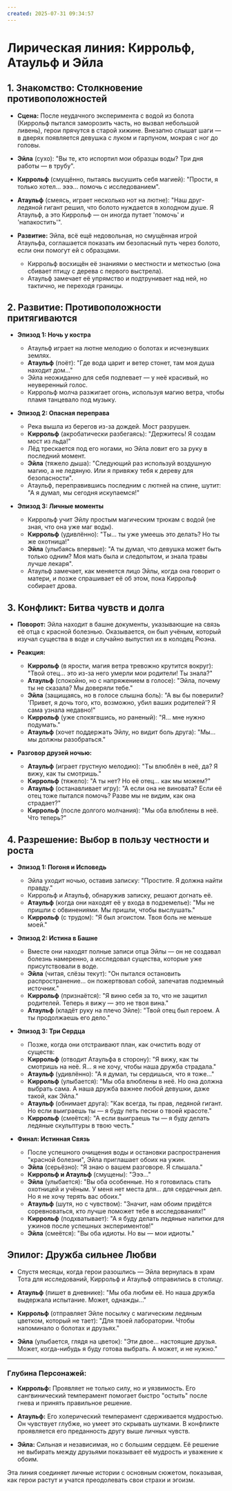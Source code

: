 ```yaml
---
created: 2025-07-31 09:34:57
---
```



# Лирическая линия: Киррольф, Атаульф и Эйла

## **1. Знакомство: Столкновение противоположностей**

- **Сцена:** После неудачного эксперимента с водой из болота (Киррольф пытался заморозить часть, но вызвал небольшой ливень), герои прячутся в старой хижине. Внезапно слышат шаги — в дверях появляется девушка с луком и гарпуном, мокрая с ног до головы.
  
- **Эйла** (сухо): "Вы те, кто испортил мои образцы воды? Три дня работы — в трубу".
  
- **Киррольф** (смущённо, пытаясь высушить себя магией): "Прости, я только хотел... эээ... помочь с исследованием".
  
- **Атаульф** (смеясь, играет несколько нот на лютне): "Наш друг-ледяной гигант решил, что болото нуждается в холодном душе. Я Атаульф, а это Киррольф — он иногда путает 'помочь' и 'напакостить'".

- **Развитие:** Эйла, всё ещё недовольная, но смущённая игрой Атаульфа, соглашается показать им безопасный путь через болото, если они помогут ей с образцами. 
  * Киррольф восхищён её знаниями о местности и меткостью (она сбивает птицу с дерева с первого выстрела).
  * Атаульф замечает её упрямство и подтрунивает над ней, но тактично, не переходя границы.

## **2. Развитие: Противоположности притягиваются**

- **Эпизод 1: Ночь у костра**
  * Атаульф играет на лютне мелодию о болотах и исчезнувших землях.
  * **Атаульф** (поёт): "Где вода царит и ветер стонет, там моя душа находит дом..."
  * Эйла неожиданно для себя подпевает — у неё красивый, но неуверенный голос.
  * Киррольф молча разжигает огонь, используя магию ветра, чтобы пламя танцевало под музыку.

- **Эпизод 2: Опасная переправа**
  * Река вышла из берегов из-за дождей. Мост разрушен.
  * **Киррольф** (акробатически разбегаясь): "Держитесь! Я создам мост из льда!"
  * Лёд трескается под его ногами, но Эйла ловит его за руку в последний момент.
  * **Эйла** (тяжело дыша): "Следующий раз используй воздушную магию, а не ледяную. Или я привяжу тебя к дереву для безопасности".
  * Атаульф, переправившись последним с лютней на спине, шутит: "А я думал, мы сегодня искупаемся!"

- **Эпизод 3: Личные моменты**
  * Киррольф учит Эйлу простым магическим трюкам с водой (не зная, что она уже маг воды).
  * **Киррольф** (удивлённо): "Ты... ты уже умеешь это делать? Но ты же охотница!"
  * **Эйла** (улыбаясь впервые): "А ты думал, что девушка может быть только одним? Моя мать была и следопытом, и знала травы лучше лекаря".
  * Атаульф замечает, как меняется лицо Эйлы, когда она говорит о матери, и позже спрашивает её об этом, пока Киррольф собирает дрова.

## **3. Конфликт: Битва чувств и долга**

- **Поворот:** Эйла находит в башне документы, указывающие на связь её отца с красной болезнью. Оказывается, он был учёным, который изучал существа в воде и случайно выпустил их в колодец Рюэна.
  
- **Реакция:**
  * **Киррольф** (в ярости, магия ветра тревожно крутится вокруг): "Твой отец... это из-за него умерли мои родители! Ты знала?"
  * **Атаульф** (спокойно, но с напряжением в голосе): "Эйла, почему ты не сказала? Мы доверяли тебе."
  * **Эйла** (защищаясь, но в голосе слышна боль): "А вы бы поверили? 'Привет, я дочь того, кто, возможно, убил ваших родителей'? Я сама узнала недавно!"
  * **Киррольф** (уже спокягвшись, но раненый): "Я... мне нужно подумать."
  * **Атаульф** (хочет поддержать Эйлу, но видит боль друга): "Мы... мы должны разобраться."

- **Разговор друзей ночью:**
  * **Атаульф** (играет грустную мелодию): "Ты влюблён в неё, да? Я вижу, как ты смотришь."
  * **Киррольф** (тяжело): "А ты нет? Но её отец... как мы можем?"
  * **Атаульф** (останавливает игру): "А если она не виновата? Если её отец тоже пытался помочь? Разве мы не видим, как она страдает?"
  * **Киррольф** (после долгого молчания): "Мы оба влюблены в неё. Что теперь?"

## **4. Разрешение: Выбор в пользу честности и роста**

- **Эпизод 1: Погоня и Исповедь**
  * Эйла уходит ночью, оставив записку: "Простите. Я должна найти правду."
  * Киррольф и Атаульф, обнаружив записку, решают догнать её.
  * **Атаульф** (когда они находят её у входа в подземелье): "Мы не пришли с обвинениями. Мы пришли, чтобы выслушать."
  * **Киррольф** (с трудом): "Я был эгоистом. Твоя боль не меньше моей."

- **Эпизод 2: Истина в Башне**
  * Вместе они находят полные записи отца Эйлы — он не создавал болезнь намеренно, а исследовал существа, которые уже присутствовали в воде.
  * **Эйла** (читая, слёзы текут): "Он пытался остановить распространение... он пожертвовал собой, запечатав подземный источник."
  * **Киррольф** (признаётся): "Я виню себя за то, что не защитил родителей. Теперь я вижу — это не твоя вина."
  * **Атаульф** (кладёт руку на плечо Эйле): "Твой отец был героем. А ты продолжаешь его дело."

- **Эпизод 3: Три Сердца**
  * Позже, когда они отстраивают план, как очистить воду от существ:
  * **Киррольф** (отводит Атаульфа в сторону): "Я вижу, как ты смотришь на неё. Я... я не хочу, чтобы наша дружба страдала."
  * **Атаульф** (удивлённо): "А я думал, ты сердишься, что я тоже..."
  * **Киррольф** (улыбается): "Мы оба влюблены в неё. Но она должна выбрать сама. А наша дружба важнее любой девушки, даже такой, как Эйла."
  * **Атаульф** (обнимает друга): "Как всегда, ты прав, ледяной гигант. Но если выиграешь ты — я буду петь песни о твоей красоте."
  * **Киррольф** (смеётся): "А если выиграешь ты — я буду делать ледяные скульптуры в твою честь."

- **Финал: Истинная Связь**
  * После успешного очищения воды и остановки распространения "красной болезни", Эйла приглашает обоих на ужин.
  * **Эйла** (серьёзно): "Я знаю о вашем разговоре. Я слышала."
  * **Киррольф и Атаульф** (смущены): "Эээ..."
  * **Эйла** (улыбается): "Вы оба особенные. Но я готовилась стать охотницей и учёным. У меня нет места для... для сердечных дел. Но я не хочу терять вас обоих."
  * **Атаульф** (шутя, но с чувством): "Значит, нам обоим придётся соревноваться, кто лучше поможет тебе в исследованиях!"
  * **Киррольф** (подхватывает): "А я буду делать ледяные напитки для ужинов после успешных экспериментов!"
  * **Эйла** (смеётся): "Вы оба идиоты. Но вы — мои идиоты."

## **Эпилог: Дружба сильнее Любви**

* Спустя месяцы, когда герои разошлись — Эйла вернулась в храм Тота для исследований, Киррольф и Атаульф отправились в столицу.

* **Атаульф** (пишет в дневнике): "Мы оба любим её. Но наша дружба выдержала испытание. Может, однажды..."
  
* **Киррольф** (отправляет Эйле посылку с магическим ледяным цветком, который не тает): "Для твоей лаборатории. Чтобы напоминало о болотах и друзьях."
  
* **Эйла** (улыбается, глядя на цветок): "Эти двое... настоящие друзья. Может, когда-нибудь я буду готова выбрать. А может, и не нужно."

---

### **Глубина Персонажей:**
- **Киррольф:** Проявляет не только силу, но и уязвимость. Его сангвинический темперамент помогает быстро "остыть" после гнева и принять правильное решение.

- **Атаульф:** Его холерический темперамент сдерживается мудростью. Он чувствует глубже, но умеет это скрывать шутками. В конфликте проявляется его преданность другу выше личных чувств.

- **Эйла:** Сильная и независимая, но с большим сердцем. Её решение не выбирать между друзьями показывает её мудрость и уважение к обоим.

Эта линия соединяет личные истории с основным сюжетом, показывая, как герои растут и учатся преодолевать свои страхи и эгоизм.
